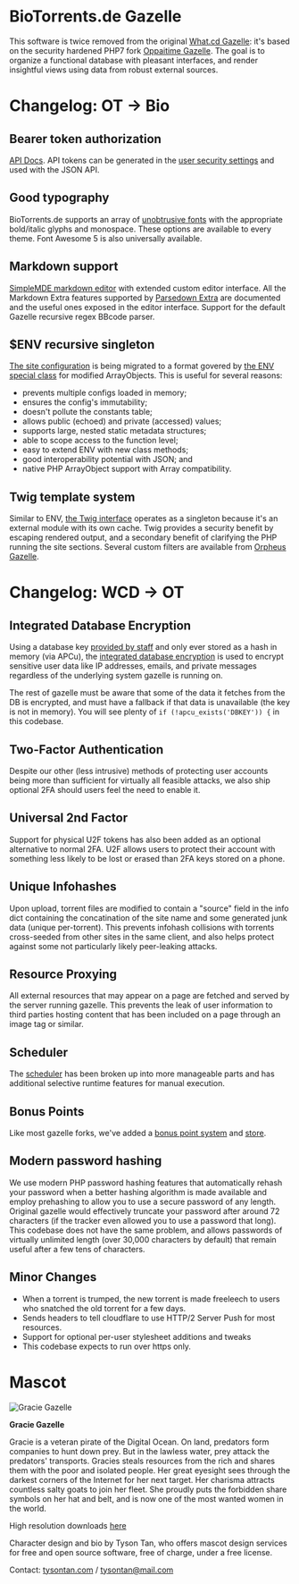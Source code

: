 # BioTorrents.de Gazelle

This software is twice removed from the original
[What.cd Gazelle](https://github.com/WhatCD/Gazelle):
it's based on the security hardened PHP7 fork
[Oppaitime Gazelle](https://git.oppaiti.me/Oppaitime/Gazelle).
The goal is to organize a functional database with pleasant interfaces,
and render insightful views using data from robust external sources.

# Changelog: OT → Bio

## Bearer token authorization

[API Docs](https://docs.biotorrents.de).
API tokens can be generated in the
[user security settings](sections/user/token.php)
and used with the JSON API.

## Good typography

BioTorrents.de supports an array of
[unobtrusive fonts](static/styles/assets/scss/fonts.scss)
with the appropriate bold/italic glyphs and monospace.
These options are available to every theme.
Font Awesome 5 is also universally available.

## Markdown support

[SimpleMDE markdown editor](https://simplemde.com)
with extended custom editor interface.
All the Markdown Extra features supported by
[Parsedown Extra](https://github.com/erusev/parsedown-extra)
are documented and the useful ones exposed in the editor interface.
Support for the default Gazelle recursive regex BBcode parser.

## $ENV recursive singleton

[The site configuration](classes/config.template.php)
is being migrated to a format govered by
[the ENV special class](classes/env.class.php)
for modified ArrayObjects.
This is useful for several reasons:

- prevents multiple configs loaded in memory;
- ensures the config's immutability;
- doesn't pollute the constants table;
- allows public (echoed) and private (accessed) values;
- supports large, nested static metadata structures;
- able to scope access to the function level;
- easy to extend ENV with new class methods;
- good interoperability potential with JSON; and
- native PHP ArrayObject support with Array compatibility.

## Twig template system

Similar to ENV,
[the Twig interface](classes/twig.class.php)
operates as a singleton because it's an external module with its own cache.
Twig provides a security benefit by escaping rendered output,
and a secondary benefit of clarifying the PHP running the site sections.
Several custom filters are available from
[Orpheus Gazelle](https://github.com/OPSnet/Gazelle).

# Changelog: WCD → OT

## Integrated Database Encryption

Using a database key [provided by staff](sections/tools/misc/database_key.php) and only ever stored as a hash in memory (via APCu), the [integrated database encryption](classes/crypto.class.php) is used to encrypt sensitive user data like IP addresses, emails, and private messages regardless of the underlying system gazelle is running on.

The rest of gazelle must be aware that some of the data it fetches from the DB is encrypted, and must have a fallback if that data is unavailable (the key is not in memory). You will see plenty of `if (!apcu_exists('DBKEY')) {` in this codebase.

## Two-Factor Authentication

Despite our other (less intrusive) methods of protecting user accounts being more than sufficient for virtually all feasible attacks, we also ship optional 2FA should users feel the need to enable it.

## Universal 2nd Factor

Support for physical U2F tokens has also been added as an optional alternative to normal 2FA. U2F allows users to protect their account with something less likely to be lost or erased than 2FA keys stored on a phone.

## Unique Infohashes

Upon upload, torrent files are modified to contain a "source" field in the info dict containing the concatination of the site name and some generated junk data (unique per-torrent). This prevents infohash collisions with torrents cross-seeded from other sites in the same client, and also helps protect against some not particularly likely peer-leaking attacks.

## Resource Proxying

All external resources that may appear on a page are fetched and served by the server running gazelle. This prevents the leak of user information to third parties hosting content that has been included on a page through an image tag or similar.

## Scheduler

The [scheduler](sections/schedule) has been broken up into more manageable parts and has additional selective runtime features for manual execution.

## Bonus Points

Like most gazelle forks, we've added a [bonus point system](sections/schedule/hourly/bonus_points.php) and [store](sections/store).

## Modern password hashing

We use modern PHP password hashing features that automatically rehash your password when a better hashing algorithm is made available and employ prehashing to allow you to use a secure password of any length. Original gazelle would effectively truncate your password after around 72 characters (if the tracker even allowed you to use a password that long). This codebase does not have the same problem, and allows passwords of virtually unlimited length (over 30,000 characters by default) that remain useful after a few tens of characters.

## Minor Changes

- When a torrent is trumped, the new torrent is made freeleech to users who snatched the old torrent for a few days.
- Sends headers to tell cloudflare to use HTTP/2 Server Push for most resources.
- Support for optional per-user stylesheet additions and tweaks
- This codebase expects to run over https only.

# Mascot

![Gracie Gazelle](static/common/mascot.png)

**Gracie Gazelle**

Gracie is a veteran pirate of the Digital Ocean. On land, predators form companies to hunt down prey. But in the lawless water, prey attack the predators' transports. Gracies steals resources from the rich and shares them with the poor and isolated people. Her great eyesight sees through the darkest corners of the Internet for her next target. Her charisma attracts countless salty goats to join her fleet. She proudly puts the forbidden share symbols on her hat and belt, and is now one of the most wanted women in the world.

High resolution downloads [here](https://git.oppaiti.me/Oppaitime/Gazelle/issues/34#issuecomment-99)

Character design and bio by Tyson Tan, who offers mascot design services for free and open source software, free of charge, under a free license.

Contact: [tysontan.com](https://tysontan.com) / <tysontan@mail.com>
